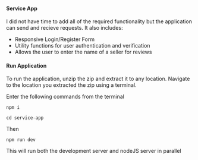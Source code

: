 #### Service App

I did not have time to add all of the required functionality but the application can send and recieve requests. It also includes:

- Responsive Login/Register Form
- Utility functions for user authentication and verification
- Allows the user to enter the name of a seller for reviews

#### Run Application

To run the application, unzip the zip and extract it to any location. Navigate to the location you extracted the zip using a terminal. 

Enter the following commands from the terminal

```
npm i
```

```
cd service-app
```
Then

```
npm run dev
```
This will run both the development server and nodeJS server in parallel
